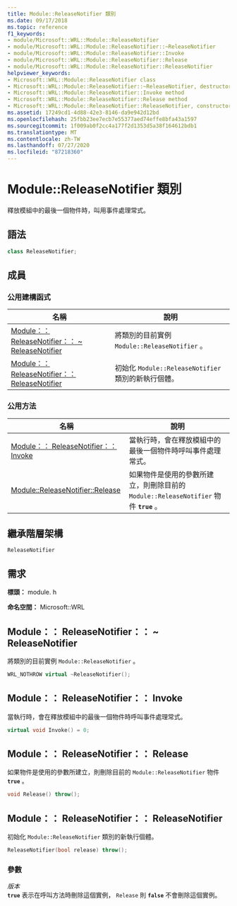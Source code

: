 ```yaml
---
title: Module::ReleaseNotifier 類別
ms.date: 09/17/2018
ms.topic: reference
f1_keywords:
- module/Microsoft::WRL::Module::ReleaseNotifier
- module/Microsoft::WRL::Module::ReleaseNotifier::~ReleaseNotifier
- module/Microsoft::WRL::Module::ReleaseNotifier::Invoke
- module/Microsoft::WRL::Module::ReleaseNotifier::Release
- module/Microsoft::WRL::Module::ReleaseNotifier::ReleaseNotifier
helpviewer_keywords:
- Microsoft::WRL::Module::ReleaseNotifier class
- Microsoft::WRL::Module::ReleaseNotifier::~ReleaseNotifier, destructor
- Microsoft::WRL::Module::ReleaseNotifier::Invoke method
- Microsoft::WRL::Module::ReleaseNotifier::Release method
- Microsoft::WRL::Module::ReleaseNotifier::ReleaseNotifier, constructor
ms.assetid: 17249cd1-4d88-42e3-8146-da9e942d12bd
ms.openlocfilehash: 25fbb23ee7ecb7e55377aed74effe8bfa43a1597
ms.sourcegitcommit: 1f009ab0f2cc4a177f2d1353d5a38f164612bdb1
ms.translationtype: MT
ms.contentlocale: zh-TW
ms.lasthandoff: 07/27/2020
ms.locfileid: "87218360"
---
```

# <a name="modulereleasenotifier-class"></a>Module::ReleaseNotifier 類別

釋放模組中的最後一個物件時，叫用事件處理常式。

## <a name="syntax"></a>語法

```cpp
class ReleaseNotifier;
```

## <a name="members"></a>成員

### <a name="public-constructors"></a>公用建構函式

名稱                                                                                | 說明
----------------------------------------------------------------------------------- | --------------------------------------------------------------------------
[Module：： ReleaseNotifier：： ~ ReleaseNotifier](#releasenotifier-tilde-releasenotifier) | 將類別的目前實例 `Module::ReleaseNotifier` 。
[Module：： ReleaseNotifier：： ReleaseNotifier](#releasenotifier-releasenotifier)        | 初始化 `Module::ReleaseNotifier` 類別的新執行個體。

### <a name="public-methods"></a>公用方法

名稱                                                         | 說明
------------------------------------------------------------ | --------------------------------------------------------------------------------------------------------------
[Module：： ReleaseNotifier：： Invoke](#releasenotifier-invoke)   | 當執行時，會在釋放模組中的最後一個物件時呼叫事件處理常式。
[Module::ReleaseNotifier::Release](#releasenotifier-release) | 如果物件是使用的參數所建立，則刪除目前的 `Module::ReleaseNotifier` 物件 **`true`** 。

## <a name="inheritance-hierarchy"></a>繼承階層架構

`ReleaseNotifier`

## <a name="requirements"></a>需求

**標頭：** module. h

**命名空間：** Microsoft::WRL

## <a name="modulereleasenotifierreleasenotifier"></a><a name="releasenotifier-tilde-releasenotifier"></a>Module：： ReleaseNotifier：： ~ ReleaseNotifier

將類別的目前實例 `Module::ReleaseNotifier` 。

```cpp
WRL_NOTHROW virtual ~ReleaseNotifier();
```

## <a name="modulereleasenotifierinvoke"></a><a name="releasenotifier-invoke"></a>Module：： ReleaseNotifier：： Invoke

當執行時，會在釋放模組中的最後一個物件時呼叫事件處理常式。

```cpp
virtual void Invoke() = 0;
```

## <a name="modulereleasenotifierrelease"></a><a name="releasenotifier-release"></a>Module：： ReleaseNotifier：： Release

如果物件是使用的參數所建立，則刪除目前的 `Module::ReleaseNotifier` 物件 **`true`** 。

```cpp
void Release() throw();
```

## <a name="modulereleasenotifierreleasenotifier"></a><a name="releasenotifier-releasenotifier"></a>Module：： ReleaseNotifier：： ReleaseNotifier

初始化 `Module::ReleaseNotifier` 類別的新執行個體。

```cpp
ReleaseNotifier(bool release) throw();
```

### <a name="parameters"></a>參數

*版本*<br/>
**`true`** 表示在呼叫方法時刪除這個實例， `Release` 則 **`false`** 不會刪除這個實例。
